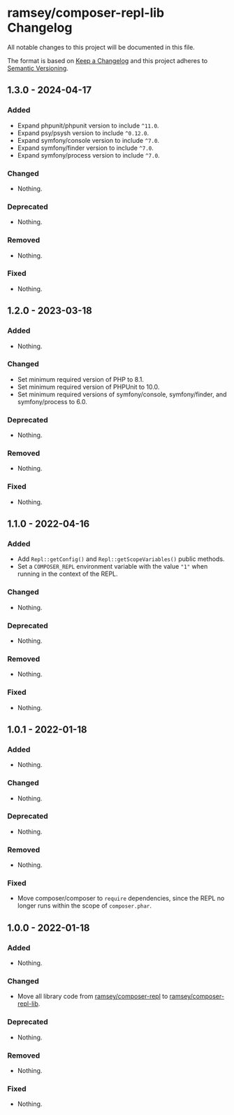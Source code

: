 # ramsey/composer-repl-lib Changelog

All notable changes to this project will be documented in this file.

The format is based on [Keep a Changelog](http://keepachangelog.com/en/1.0.0/)
and this project adheres to [Semantic Versioning](http://semver.org/spec/v2.0.0.html).

## 1.3.0 - 2024-04-17

### Added

- Expand phpunit/phpunit version to include `^11.0`.
- Expand psy/psysh version to include `^0.12.0`.
- Expand symfony/console version to include `^7.0`.
- Expand symfony/finder version to include `^7.0`.
- Expand symfony/process version to include `^7.0`.

### Changed

- Nothing.

### Deprecated

- Nothing.

### Removed

- Nothing.

### Fixed

- Nothing.

## 1.2.0 - 2023-03-18

### Added

- Nothing.

### Changed

- Set minimum required version of PHP to 8.1.
- Set minimum required version of PHPUnit to 10.0.
- Set minimum required versions of symfony/console, symfony/finder, and symfony/process to 6.0.

### Deprecated

- Nothing.

### Removed

- Nothing.

### Fixed

- Nothing.

## 1.1.0 - 2022-04-16

### Added

- Add `Repl::getConfig()` and `Repl::getScopeVariables()` public methods.
- Set a `COMPOSER_REPL` environment variable with the value `"1"` when running in the context of the REPL.

### Changed

- Nothing.

### Deprecated

- Nothing.

### Removed

- Nothing.

### Fixed

- Nothing.

## 1.0.1 - 2022-01-18

### Added

- Nothing.

### Changed

- Nothing.

### Deprecated

- Nothing.

### Removed

- Nothing.

### Fixed

- Move composer/composer to `require` dependencies, since the REPL no longer runs within the scope of `composer.phar`.

## 1.0.0 - 2022-01-18

### Added

- Nothing.

### Changed

- Move all library code from [ramsey/composer-repl](https://github.com/ramsey/composer-repl) to [ramsey/composer-repl-lib](https://github.com/ramsey/composer-repl-lib).

### Deprecated

- Nothing.

### Removed

- Nothing.

### Fixed

- Nothing.
